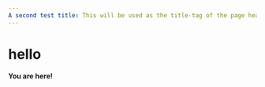 ```yaml
---
A second test title: This will be used as the title-tag of the page head
---
```


hello
=====

**You are here!**
